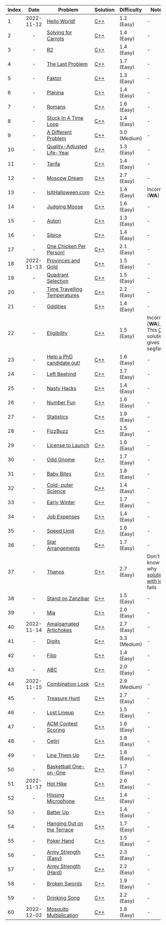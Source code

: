 |Index|Date|Problem|Solution|Difficulty|Notes|
|---|:---:|---|---|---|---|
|1|2022-11-12|[Hello World!](https://open.kattis.com/problems/hello)|[C++](/kattis/src/hello.cpp)|1.2 (Easy)| - |
|2|-|[Solving for Carrots](https://open.kattis.com/problems/carrots)|[C++](/kattis/src/carrots.cpp)|1.4 (Easy)| - |
|3|-|[R2](https://open.kattis.com/problems/r2)|[C++](/kattis/src/r2.cpp)|1.4 (Easy)| - |
|4|-|[The Last Problem](https://open.kattis.com/problems/thelastproblem)|[C++](/kattis/src/thelastproblem.cpp)|1.7 (Easy)| - |
|5|-|[Faktor](https://open.kattis.com/problems/faktor)|[C++](/kattis/src/faktor.cpp)|1.3 (Easy)| - |
|6|-|[Planina](https://open.kattis.com/problems/planina)|[C++](/kattis/src/planina.cpp)|1.4 (Easy)| - |
|7|-|[Romans](https://open.kattis.com/problems/romans)|[C++](/kattis/src/romans.cpp)|1.6 (Easy)| - |
|8|-|[Stuck In A Time Loop](https://open.kattis.com/problems/timeloop)|[C++](/kattis/src/timeloop.cpp)|1.4 (Easy)| - |
|9|-|[A Different Problem](https://open.kattis.com/problems/different)|[C++](/kattis/src/different.cpp)|3.0 (Medium)| - |
|10|-|[Quality-Adjusted Life-Year](https://open.kattis.com/problems/qaly)|[C++](/kattis/src/qaly.cpp)|1.3 (Easy)| - |
|11|-|[Tarifa](https://open.kattis.com/problems/tarifa)|[C++](/kattis/src/tarifa.cpp)|1.4 (Easy)| - |
|12|-|[Moscow Dream](https://open.kattis.com/problems/moscowdream)|[C++](/kattis/src/moscowdream.cpp)|2.7 (Easy)| - |
|13|-|[IsItHalloween.com](https://open.kattis.com/problems/isithalloween)|[C++](/kattis/src/isithalloween.cpp)|1.4 (Easy)| Incorrect (**WA**) |
|14|-|[Judging Moose](https://open.kattis.com/problems/judgingmoose)|[C++](/kattis/src/judgingmoose.cpp)|1.6 (Easy)| - |
|15|-|[Autori](https://open.kattis.com/problems/autori)|[C++](/kattis/src/autori.cpp)|1.3 (Easy)| - |
|16|-|[Sibice](https://open.kattis.com/problems/sibice)|[C++](/kattis/src/sibice.cpp)|1.4 (Easy)| - |
|17|-|[One Chicken Per Person!](https://open.kattis.com/problems/onechicken)|[C++](/kattis/src/onechicken.cpp)|2.1 (Easy)| - |
|18|2022-11-13|[Provinces and Gold](https://open.kattis.com/problems/provincesandgold)|[C++](/kattis/src/provincesandgold.cpp)|1.5 (Easy)| - |
|19|-|[Quadrant Selection](https://open.kattis.com/problems/quadrant)|[C++](/kattis/src/quadrant.cpp)|1.5 (Easy)| - |
|20|-|[Time Travelling Temperatures](https://open.kattis.com/problems/temperature)|[C++](/kattis/src/temperature.cpp)|2.2 (Easy)| - |
|21|-|[Oddities](https://open.kattis.com/problems/oddities)|[C++](/kattis/src/oddities.cpp)|1.4 (Easy)| - |
|22|-|[Eligibility](https://open.kattis.com/problems/eligibility)|[C++](/kattis/src/eligibility.cpp)|1.5 (Easy)| Incorrect (**WA**), This [C++](/kattis/src/eligibility%20(segfault).cpp) solution gives segfault? |
|23|-|[Help a PhD candidate out!](https://open.kattis.com/problems/helpaphd)|[C++](/kattis/src/helpaphd.cpp)|1.6 (Easy)| - |
|24|-|[Left Beehind](https://open.kattis.com/problems/leftbeehind)|[C++](/kattis/src/leftbeehind.cpp)|1.7 (Easy)| - |
|25|-|[Nasty Hacks](https://open.kattis.com/problems/nastyhacks)|[C++](/kattis/src/nastyhacks.cpp)|1.4 (Easy)| - |
|26|-|[Number Fun](https://open.kattis.com/problems/numberfun)|[C++](/kattis/src/numberfun.cpp)|1.6 (Easy)| - |
|27|-|[Statistics](https://open.kattis.com/problems/statistics)|[C++](/kattis/src/statistics.cpp)|1.9 (Easy)| - |
|28|-|[FizzBuzz](https://open.kattis.com/problems/fizzbuzz)|[C++](/kattis/src/fizzbuzz.cpp)|1.5 (Easy)| - |
|29|-|[License to Launch](https://open.kattis.com/problems/licensetolaunch)|[C++](/kattis/src/licensetolaunch.cpp)|1.6 (Easy)| - |
|30|-|[Odd Gnome](https://open.kattis.com/problems/oddgnome)|[C++](/kattis/src/oddgnome.cpp)|1.7 (Easy)| - |
|31|-|[Baby Bites](https://open.kattis.com/problems/babybites)|[C++](/kattis/src/babybites.cpp)|1.8 (Easy)| - |
|32|-|[Cold-puter Science](https://open.kattis.com/problems/cold)|[C++](/kattis/src/cold.cpp)|1.4 (Easy)| - |
|33|-|[Early Winter](https://open.kattis.com/problems/earlywinter)|[C++](/kattis/src/earlywinter.cpp)|1.7 (Easy)| - |
|34|-|[Job Expenses](https://open.kattis.com/problems/jobexpenses)|[C++](/kattis/src/jobexpenses.cpp)|1.4 (Easy)| - |
|35|-|[Speed Limit](https://open.kattis.com/problems/speedlimit)|[C++](/kattis/src/speedlimit.cpp)|1.6 (Easy)| - |
|36|-|[Star Arrangements](https://open.kattis.com/problems/stararrangements)|[C++](/kattis/src/stararrangements.cpp)|1.7 (Easy)| - |
|37|-|[Thanos](https://open.kattis.com/problems/thanos)|[C++](/kattis/src/thanos.cpp)|2.7 (Easy)| Don't know why [solution with log](/kattis/src/thanos%20(WA).cpp) fails |
|38|-|[Stand on Zanzibar](https://open.kattis.com/problems/zanzibar)|[C++](/kattis/src/zanzibar.cpp)|1.5 (Easy)| - |
|39|-|[Mia](https://open.kattis.com/problems/mia)|[C++](/kattis/src/mia.cpp)|2.0 (Easy)| - |
|40|2022-11-14|[Amalgamated Artichokes](https://open.kattis.com/problems/artichoke)|[C++](/kattis/src/artichoke.cpp)|2.7 (Easy)| - |
|41|-|[Digits](https://open.kattis.com/problems/digits)|[C++](/kattis/src/digits.cpp)|3.3 (Medium)| - |
|42|-|[Filip](https://open.kattis.com/problems/filip)|[C++](/kattis/src/filip.cpp)|1.4 (Easy)| - |
|43|-|[ABC](https://open.kattis.com/problems/abc)|[C++](/kattis/src/abc.cpp)|2.0 (Easy)| - |
|44|2022-11-15|[Combination Lock](https://open.kattis.com/problems/combinationlock)|[C++](/kattis/src/combinationlock.cpp)|2.9 (Medium)| - |
|45|-|[Treasure Hunt](https://open.kattis.com/problems/treasurehunt)|[C++](/kattis/src/treasurehunt.cpp)|2.7 (Easy)| - |
|46|-|[Lost Lineup](https://open.kattis.com/problems/lostlineup)|[C++](/kattis/src/lostlineup.cpp)|1.5 (Easy)| - |
|47|-|[ACM Contest Scoring](https://open.kattis.com/problems/acm)|[C++](/kattis/src/acm.cpp)|1.6 (Easy)| - |
|48|-|[Cetiri](https://open.kattis.com/problems/cetiri)|[C++](/kattis/src/cetiri.cpp)|1.8 (Easy)| - |
|49|-|[Line Them Up](https://open.kattis.com/problems/lineup)|[C++](/kattis/src/lineup.cpp)|1.8 (Easy)| - |
|50|-|[Basketball One-on-One](https://open.kattis.com/problems/basketballoneonone)|[C++](/kattis/src/basketballoneonone.cpp)|1.7 (Easy)| - |
|51|2022-11-17|[Hot Hike](https://open.kattis.com/problems/hothike)|[C++](/kattis/src/hothike.cpp)|2.0 (Easy)| - |
|52|-|[Hissing Microphone](https://open.kattis.com/problems/hissingmicrophone)|[C++](/kattis/src/hissingmicrophone.cpp)|1.4 (Easy)| - |
|53|-|[Batter Up](https://open.kattis.com/problems/batterup)|[C++](/kattis/src/batterup.cpp)|1.4 (Easy)| - |
|54|-|[Hanging Out on the Terrace](https://open.kattis.com/problems/hangingout)|[C++](/kattis/src/hangingout.cpp)|1.7 (Easy)| - |
|55|-|[Poker Hand](https://open.kattis.com/problems/pokerhand)|[C++](/kattis/src/pokerhand.cpp)|1.5 (Easy)| - |
|56|-|[Army Strength (Easy)](https://open.kattis.com/problems/armystrengtheasy)|[C++](/kattis/src/armystrengtheasy.cpp)|2.3 (Easy)| - |
|57|-|[Army Strength (Hard)](https://open.kattis.com/problems/armystrengthhard)|[C++](/kattis/src/armystrengthhard.cpp)|2.2 (Easy)| - |
|58|-|[Broken Swords](https://open.kattis.com/problems/brokenswords)|[C++](/kattis/src/brokenswords.cpp)|1.9 (Easy)| - |
|59|-|[Drinking Song](https://open.kattis.com/problems/drinkingsong)|[C++](/kattis/src/drinkingsong.cpp)|2.2 (Easy)| - |
|60|2022-12-02|[Mosquito Multiplication](https://open.kattis.com/problems/mosquito)|[C++](/kattis/src/mosquito.cpp)|1.8 (Easy)| - |








